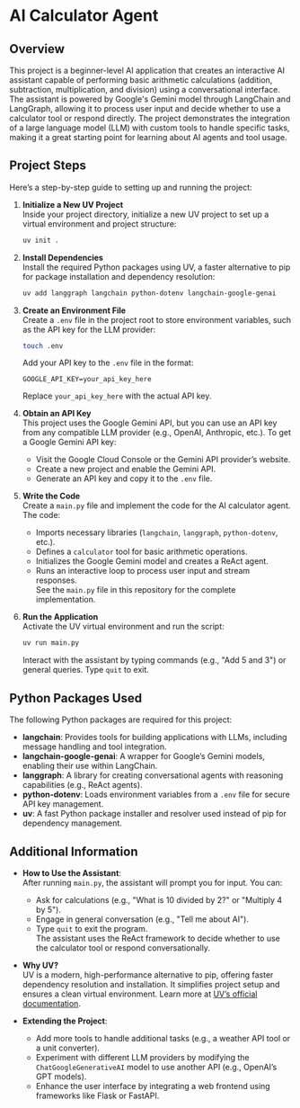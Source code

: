 # AI Calculator Agent

## Overview
This project is a beginner-level AI application that creates an interactive AI assistant capable of performing basic arithmetic calculations (addition, subtraction, multiplication, and division) using a conversational interface. The assistant is powered by Google's Gemini model through LangChain and LangGraph, allowing it to process user input and decide whether to use a calculator tool or respond directly. The project demonstrates the integration of a large language model (LLM) with custom tools to handle specific tasks, making it a great starting point for learning about AI agents and tool usage.

## Project Steps
Here’s a step-by-step guide to setting up and running the project:

1. **Initialize a New UV Project**  
   Inside your project directory, initialize a new UV project to set up a virtual environment and project structure:  
   ```bash
   uv init .
   ```

2. **Install Dependencies**  
   Install the required Python packages using UV, a faster alternative to pip for package installation and dependency resolution:  
   ```bash
   uv add langgraph langchain python-dotenv langchain-google-genai
   ```

3. **Create an Environment File**  
   Create a `.env` file in the project root to store environment variables, such as the API key for the LLM provider:  
   ```bash
   touch .env
   ```  
   Add your API key to the `.env` file in the format:  
   ```
   GOOGLE_API_KEY=your_api_key_here
   ```  
   Replace `your_api_key_here` with the actual API key.

4. **Obtain an API Key**  
   This project uses the Google Gemini API, but you can use an API key from any compatible LLM provider (e.g., OpenAI, Anthropic, etc.). To get a Google Gemini API key:  
   - Visit the Google Cloud Console or the Gemini API provider’s website.  
   - Create a new project and enable the Gemini API.  
   - Generate an API key and copy it to the `.env` file.

5. **Write the Code**  
   Create a `main.py` file and implement the code for the AI calculator agent. The code:  
   - Imports necessary libraries (`langchain`, `langgraph`, `python-dotenv`, etc.).  
   - Defines a `calculator` tool for basic arithmetic operations.  
   - Initializes the Google Gemini model and creates a ReAct agent.  
   - Runs an interactive loop to process user input and stream responses.  
   See the `main.py` file in this repository for the complete implementation.

6. **Run the Application**  
   Activate the UV virtual environment and run the script:  
   ```bash
   uv run main.py
   ```  
   Interact with the assistant by typing commands (e.g., "Add 5 and 3") or general queries. Type `quit` to exit.

## Python Packages Used
The following Python packages are required for this project:
- **langchain**: Provides tools for building applications with LLMs, including message handling and tool integration.
- **langchain-google-genai**: A wrapper for Google’s Gemini models, enabling their use within LangChain.
- **langgraph**: A library for creating conversational agents with reasoning capabilities (e.g., ReAct agents).
- **python-dotenv**: Loads environment variables from a `.env` file for secure API key management.
- **uv**: A fast Python package installer and resolver used instead of pip for dependency management.

## Additional Information
- **How to Use the Assistant**:  
  After running `main.py`, the assistant will prompt you for input. You can:  
  - Ask for calculations (e.g., "What is 10 divided by 2?" or "Multiply 4 by 5").  
  - Engage in general conversation (e.g., "Tell me about AI").  
  - Type `quit` to exit the program.  
  The assistant uses the ReAct framework to decide whether to use the calculator tool or respond conversationally.

- **Why UV?**  
  UV is a modern, high-performance alternative to pip, offering faster dependency resolution and installation. It simplifies project setup and ensures a clean virtual environment. Learn more at [UV’s official documentation](https://docs.astral.sh/uv/).

- **Extending the Project**:  
  - Add more tools to handle additional tasks (e.g., a weather API tool or a unit converter).  
  - Experiment with different LLM providers by modifying the `ChatGoogleGenerativeAI` model to use another API (e.g., OpenAI’s GPT models).  
  - Enhance the user interface by integrating a web frontend using frameworks like Flask or FastAPI.
